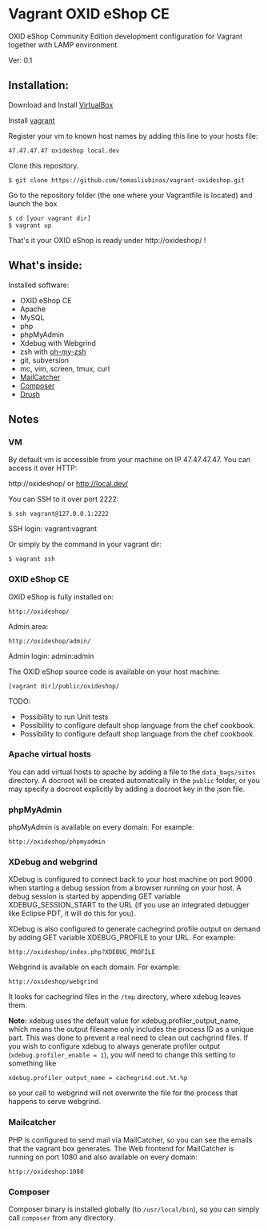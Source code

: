 Vagrant OXID eShop CE
=====================

OXID eShop Community Edition development configuration for Vagrant together with LAMP environment.

Ver: 0.1

Installation:
-------------

Download and Install [VirtualBox](http://www.virtualbox.org/)

Install [vagrant](http://vagrantup.com/)

Register your vm to known host names by adding this line to your hosts file:

    47.47.47.47 oxideshop local.dev

Clone this repository.

    $ git clone https://github.com/tomasliubinas/vagrant-oxideshop.git

Go to the repository folder (the one where your Vagrantfile is located) and launch the box

    $ cd [your vagrant dir]
    $ vagrant up

That's it your OXID eShop is ready under http://oxideshop/ !    
    
     
What's inside:
--------------

Installed software:

* OXID eShop CE
* Apache
* MySQL
* php
* phpMyAdmin
* Xdebug with Webgrind
* zsh with [oh-my-zsh](https://github.com/robbyrussell/oh-my-zsh)
* git, subversion
* mc, vim, screen, tmux, curl
* [MailCatcher](http://mailcatcher.me/)
* [Composer](http://getcomposer.org/)
* [Drush](http://drupal.org/project/drush)

Notes
-----

### VM

By default vm is accessible from your machine on IP 47.47.47.47. You can access it over HTTP:

http://oxideshop/ or http://local.dev/

You can SSH to it over port 2222:

    $ ssh vagrant@127.0.0.1:2222

SSH login: vagrant:vagrant

Or simply by the command in your vagrant dir:

    $ vagrant ssh


### OXID eShop CE

OXID eShop is fully installed on:

    http://oxideshop/

Admin area:

    http://oxideshop/admin/

Admin login: admin:admin

The OXID eShop source code is available on your host machine:
    
    [vagrant dir]/public/oxideshop/

TODO:
- Possibility to run Unit tests
- Possibility to configure default shop language from the chef cookbook.
- Possibility to configure default shop language from the chef cookbook.


### Apache virtual hosts

You can add virtual hosts to apache by adding a file to the `data_bags/sites`
directory. A docroot will be created automatically in the `public` folder, or 
you may specify a docroot explicitly by adding a docroot key in the json file.  

### phpMyAdmin

phpMyAdmin is available on every domain. For example:

    http://oxideshop/phpmyadmin

### XDebug and webgrind

XDebug is configured to connect back to your host machine on port 9000 when 
starting a debug session from a browser running on your host. A debug session is 
started by appending GET variable XDEBUG_SESSION_START to the URL (if you use an 
integrated debugger like Eclipse PDT, it will do this for you).

XDebug is also configured to generate cachegrind profile output on demand by 
adding GET variable XDEBUG_PROFILE to your URL. For example:

    http://oxideshop/index.php?XDEBUG_PROFILE

Webgrind is available on each domain. For example:

    http://oxideshop/webgrind

It looks for cachegrind files in the `/tmp` directory, where xdebug leaves them.

**Note:** xdebug uses the default value for xdebug.profiler_output_name, which 
means the output filename only includes the process ID as a unique part. This 
was done to prevent a real need to clean out cachgrind files. If you wish to 
configure xdebug to always generate profiler output 
(`xdebug.profiler_enable = 1`), you *will* need to change this setting to 
something like
 
    xdebug.profiler_output_name = cachegrind.out.%t.%p
    
so your call to webgrind will not overwrite the file for the process that 
happens to serve webgrind. 

### Mailcatcher

PHP is configured to send mail via MailCatcher, so you can see the emails that 
the vagrant box generates. The Web frontend for MailCatcher is running on port 
1080 and also available on every domain:

    http://oxideshop:1080

### Composer

Composer binary is installed globally (to `/usr/local/bin`), so you can simply call `composer` from any directory.